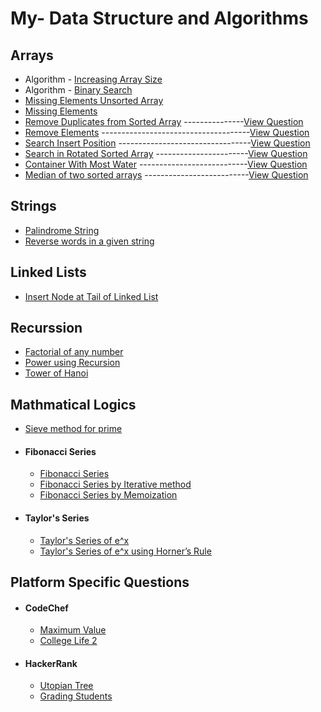 # My- Data Structure and Algorithms
## Arrays
* Algorithm - [Increasing Array Size](https://github.com/kunal-j10/My-DSA/blob/main/Array/Increasing%20Array%20Size.cpp)
* Algorithm - [Binary Search](https://github.com/kunal-j10/My-DSA/blob/main/Array/Algorithm%20-%20Binary%20Search.cpp)
* [Missing Elements Unsorted Array](https://github.com/kunal-j10/My-DSA/blob/main/Array/Missing%20Elements%20Unsorted%20Array.cpp)
* [Missing Elements](https://github.com/kunal-j10/My-DSA/blob/main/Array/Missing%20Elements.cpp)
* [Remove Duplicates from Sorted Array](https://github.com/kunal-j10/My-DSA/blob/main/Array/Remove%20Duplicates%20from%20Sorted%20Array.cpp)
   ---------------[View Question](https://leetcode.com/problems/remove-duplicates-from-sorted-array/)
* [Remove Elements](https://github.com/kunal-j10/My-DSA/blob/main/Array/Remove%20Elements.cpp)
   -------------------------------------[View Question](https://leetcode.com/problems/remove-element/)
* [Search Insert Position](https://github.com/kunal-j10/My-DSA/blob/main/Array/Search%20Insert%20Position.cpp)
   ---------------------------------[View Question](https://leetcode.com/problems/search-insert-position/)
* [Search in Rotated Sorted Array](https://github.com/kunal-j10/My-DSA/blob/main/Array/Search%20in%20Rotated%20Sorted%20Array.cpp)
   -----------------------[View Question](https://leetcode.com/problems/search-in-rotated-sorted-array/)
* [Container With Most Water](https://github.com/kunal-j10/My-DSA/blob/main/Array/Container%20With%20Most%20Water.cpp)
   ---------------------------[View Question](https://leetcode.com/problems/container-with-most-water/)
* [Median of two sorted arrays](https://github.com/kunal-j10/My-DSA/blob/main/Array/Median%20of%20two%20sorted%20arrays.cpp)
   --------------------------[View Question](https://leetcode.com/problems/median-of-two-sorted-arrays/)
## Strings
* [Palindrome String](https://github.com/kunal-j10/My-DSA/blob/main/String/Palindrome%20String.cpp)
* [Reverse words in a given string](https://github.com/kunal-j10/My-DSA/blob/main/String/Reverse%20words%20in%20a%20given%20string.cpp)
## Linked Lists
* [Insert Node at Tail of Linked List](https://github.com/kunal-j10/My-DSA/blob/main/Linked%20List/Insert%20Node%20at%20Tail%20of%20Linked%20List.cpp)
## Recurssion
* [Factorial of any number](https://github.com/kunal-j10/My-DSA/blob/main/Recurssion/Factorial%20by%20Recursion.cpp)
* [Power using Recursion](https://github.com/kunal-j10/My-DSA/blob/main/Recurssion/Power%20using%20Recursion.cpp)
* [Tower of Hanoi](https://github.com/kunal-j10/My-DSA/blob/main/Recurssion/Tower%20of%20Hanoi.cpp)
## Mathmatical Logics
* [Sieve method for prime](https://github.com/kunal-j10/My-DSA/blob/main/Mathmatical%20Logics/Sieve%20method%20for%20prime.cpp)
* #### Fibonacci Series
   * [Fibonacci Series](https://github.com/kunal-j10/My-DSA/blob/main/Mathmatical%20Logics/Fibonacci%20Series/Fibonacci%20Series.cpp)
   * [Fibonacci Series by Iterative method](https://github.com/kunal-j10/My-DSA/blob/main/Mathmatical%20Logics/Fibonacci%20Series/Fibonacci%20Series%20by%20Iterative%20method.cpp)
   * [Fibonacci Series by Memoization](https://github.com/kunal-j10/My-DSA/blob/main/Mathmatical%20Logics/Fibonacci%20Series/Fibonacci%20Series%20by%20Memoization.cpp)
* #### Taylor's Series
   * [Taylor's Series of e^x](https://github.com/kunal-j10/My-DSA/blob/main/Mathmatical%20Logics/Taylor's%20Series/Taylor's%20Series%20of%20e%5Ex.cpp)
   * [Taylor's Series of e^x using Horner’s Rule](https://github.com/kunal-j10/My-DSA/blob/main/Mathmatical%20Logics/Taylor's%20Series/Taylor's%20Series%20of%20e%5Ex%20using%20Horner%E2%80%99s%20Rule.cpp)
## Platform Specific Questions
* #### CodeChef
   * [Maximum Value](https://github.com/kunal-j10/My-DSA/blob/main/Platform%20Specific%20Questions/CodeChef/Maximum%20Value.cpp)
   * [College Life 2](https://github.com/kunal-j10/My-DSA/blob/main/Platform%20Specific%20Questions/CodeChef/College%20Life%202.cpp)
* #### HackerRank
   * [Utopian Tree](https://github.com/kunal-j10/My-DSA/blob/main/Platform%20Specific%20Questions/HackerRank/Utopian%20Tree.cpp)
   * [Grading Students](https://github.com/kunal-j10/My-DSA/blob/main/Platform%20Specific%20Questions/HackerRank/Grading%20Students.cpp)
